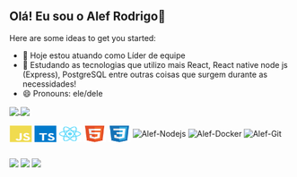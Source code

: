 ## Olá! Eu sou o Alef Rodrigo👋


Here are some ideas to get you started:

- 🔭 Hoje estou atuando como Líder de equipe
- 🌱 Estudando as tecnologias que utilizo mais React, React native node js (Express), PostgreSQL entre outras coisas que surgem durante as necessidades!
- 😄 Pronouns: ele/dele



<a href="https://github.com/Alefcps/github-readme-stats">
  <img height=200 align="center" src="https://github-readme-stats.vercel.app/api?username=Alefcps&show_icons=true&theme=radical" />
</a>
<a href="https://github.com/Alefcps/convoychat">
  <img height=200 align="center" src="https://github-readme-stats.vercel.app/api/top-langs?username=ALefcps&layout=compact&langs_count=8&card_width=320&show_icons=true&theme=radical" />
</a>


<div style="display: inline_block"><br>
  <img align="center" alt="Alef-Js" height="30" width="40" src="https://raw.githubusercontent.com/devicons/devicon/master/icons/javascript/javascript-plain.svg">
  <img align="center" alt="Alef-Ts" height="30" width="40" src="https://raw.githubusercontent.com/devicons/devicon/master/icons/typescript/typescript-plain.svg">
  <img align="center" alt="Alef-React" height="30" width="40" src="https://raw.githubusercontent.com/devicons/devicon/master/icons/react/react-original.svg">
  <img align="center" alt="Alef-HTML" height="30" width="40" src="https://raw.githubusercontent.com/devicons/devicon/master/icons/html5/html5-original.svg">
  <img align="center" alt="Alef-CSS" height="30" width="40" src="https://raw.githubusercontent.com/devicons/devicon/master/icons/css3/css3-original.svg">
  <img align="center" alt="Alef-Nodejs" height="30" width="40" src="https://cdn.jsdelivr.net/gh/devicons/devicon@latest/icons/nodejs/nodejs-original-wordmark.svg">
  <img align="center" alt="Alef-Docker" height="30" width="40" src="https://cdn.jsdelivr.net/gh/devicons/devicon@latest/icons/docker/docker-original-wordmark.svg">
  <img align="center" alt="Alef-Git" height="30" width="40" src="https://cdn.jsdelivr.net/gh/devicons/devicon@latest/icons/git/git-original-wordmark.svg">
  
</div>

##

<div> 
  <a href="https://www.instagram.com/alefrodrigoo/?next=%2F" target="_blank"><img src="https://img.shields.io/badge/-Instagram-%23E4405F?style=for-the-badge&logo=instagram&logoColor=white" target="_blank"></a>
  <a href = "mailto:alef.rodrigo@outlook.com"><img src="https://img.shields.io/badge/Microsoft_Outlook-0078D4?style=for-the-badge&logo=microsoft-outlook&logoColor=white" target="_blank"></a>
  <a href="https://www.linkedin.com/in/alefrodrigo/" target="_blank"><img src="https://img.shields.io/badge/-LinkedIn-%230077B5?style=for-the-badge&logo=linkedin&logoColor=white" target="_blank"></a> 
</div>


